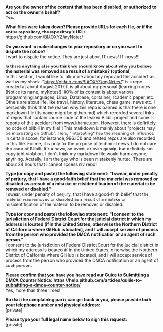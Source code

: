 **Are you the owner of the content that has been disabled, or authorized to act on the owner’s behalf?**    
Yes.

**What files were taken down? Please provide URLs for each file, or if the entire repository, the repository’s URL:**     https://github.com/BIAOXYZ/myNotes/

**Do you want to make changes to your repository or do you want to dispute the notice?**    
I want to dispute the notice. They are just about IT news! IT news!!!

**Is there anything else you think we should know about why you believe the material was removed as a result of a mistake? (optional)**    
In this section, I would like to talk more about my repo and this accident as well as my shock. "https://github.com/BIAOXYZ/myNotes/" is a repo created at about August 2017. It is all about my personal (learning) notes (Notice its name, myNotes!). 80% of its content is about various programming languages, Linux, Database, container, academic paper, etc. Others are about life, like travel, history, literature, chess game, news etc. I personally think that the reason why this repo is banned is that there is one markdown file (Its name might be github.md) which recorded several links of repos that contain source code of the leaked Bilibili project and some IT reports of this accident from www.ithome.com. However, there is definitely no code of bilibili in my file!!! This markdown is mainly about "projects may be interesting on Github". Here, "interesting" has the meaning of influence in certain scope, for instance, 996.ICU and related repos are also recorded in this file. For me, it is only for the purpose of technical news. I do not care the code of Bilibili. It's a news, an event, or even gossip, but definitely not copyright violation. I don't think my markdown file would harm anyone, anything. Acutally, I am the guy who is been mistakenly hurted. There are about 24 hours that I cannot access my repo!

**Type (or copy and paste) the following statement: "I swear, under penalty of perjury, that I have a good-faith belief that the material was removed or disabled as a result of a mistake or misidentification of the material to be removed or disabled."**    
I swear, under penalty of perjury, that I have a good-faith belief that the material was removed or disabled as a result of a mistake or misidentification of the material to be removed or disabled.

**Type (or copy and paste) the following statement: "I consent to the jurisdiction of Federal District Court for the judicial district in which my address is located (if in the United States, otherwise the Northern District of California where GitHub is located), and I will accept service of process from the person who provided the DMCA notification or an agent of such person."**    
I consent to the jurisdiction of Federal District Court for the judicial district in which my address is located (if in the United States, otherwise the Northern District of California where GitHub is located), and I will accept service of process from the person who provided the DMCA notification or an agent of such person.

**Please confirm that you have you have read our Guide to Submitting a DMCA Counter Notice: https://help.github.com/articles/guide-to-submitting-a-dmca-counter-notice/**    
Yes, more than three times!

**So that the complaining party can get back to you, please provide both your telephone number and physical address:**    
[private]  

**Please type your full legal name below to sign this request:**    
[private]  
